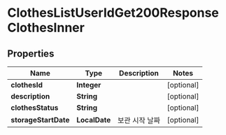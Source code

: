 

# ClothesListUserIdGet200ResponseClothesInner


## Properties

| Name | Type | Description | Notes |
|------------ | ------------- | ------------- | -------------|
|**clothesId** | **Integer** |  |  [optional] |
|**description** | **String** |  |  [optional] |
|**clothesStatus** | **String** |  |  [optional] |
|**storageStartDate** | **LocalDate** | 보관 시작 날짜 |  [optional] |



